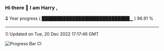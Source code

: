 ### Hi there 👋 I am Harry , 

⏳ Year progress { █████████████████████████████▁ } 96.91 %

---

⏰ Updated on Tue, 20 Dec 2022 17:17:46 GMT

![Progress Bar CI](https://github.com/duykhang68/duykhang68/workflows/Progress%20Bar%20CI/badge.svg)
